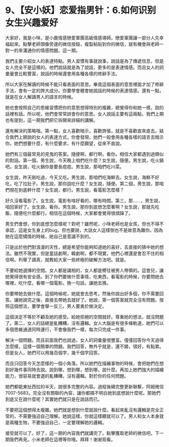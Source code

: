 # 9、【安小妖】恋爱指男针：6.如何识别女生兴趣爱好

大家好，我是小咪，是小鹿情感戀愛軍團高級情感導師。戀愛軍團讓一部分人先幸福起來。點擊老師頭像旁邊的微信按鈕，複製粘貼到你的微信，就有機會與老師一對一的來溝通你的情感問題。這一期。

我們主要介紹女人的表達特點。男人習慣有事就說事，說話是為了傳遞信息，但是女人完全不是這樣的。他們說話就是為了說話，更多的是表達情感。而且女人的詞彙量會比較豐富，說話的時候還會用各種各樣的修辭手法。

所以大家在解讀的時候不能只看表面的意思。畢竟這個表面的意思裡面才加了修辭手法，會有一定的誇大成分。你要學會體會她說話的時候的表達情感。還有一點，就是在女人解讀男人的語言的時候。

她也會按照自己的思維習慣把你的意思想得特別的複雜，總覺得你和她一樣，說的話裡有話。所以呢，他們會常常誤會你的意思。女人說話主要有這兩點，我們上期也有提到，這一期我們把它拆開來詳細的講解。

還有解決的策略哦。第一點，女人喜歡暗示，喜歡誇張，就是不喜歡直來直去。結合我們上期說的女人的表達方式，你會發現，她們一般會用各種各樣的語言去暗示你。她們想要什麼，有什麼要求，有什麼願望，從來不直說。

她們有三個最常見的見鬼的答案。隨便啊，都行啊，看你。相信大家都遇到過類似的對話。第一個，男生說，今天晚上咱們吃什麼？女生說，隨便。男生說，吃火鍋吧。女生說，吃火鍋你是要長痘痘。男生說，那咱們吃川菜。

女生說，昨天剛吃過，今天又吃。男生說，那咱們吃海鮮去。女生說，海鮮不好吃，吃了拉肚子。男生說，那你說吃什麼？女生說，隨便。第二個，男生說，那咱們現在到底幹什麼？女生說，都行。男生說，看電影怎麼樣？

好久沒看電影了。女生說，電影有啥好看的，哪有時間。第三，那……，男生說，咱回家好了。女生說，看你。男生說，那你到底想怎麼著啊？女生說，那就先吃飯，隨便吃什麼都行。相信在這個時候，大家都會覺得很煩躁了。

男生們會想，你到底想怎麼樣呢？對吧？雖然呢，小咪老師也是女孩，但也不得不承認，這是女生身上的bug。但也要說，大話女人這樣倒也不是故意為難你。因為她在這麼矯情的時候，她自己是意識不到的。

只是出於他們對浪漫的天性，總是希望你能夠知道她的喜好，去直接的猜中她的想法。雖然不現實，但是童話劇啊，韓劇啊，都不現實。他們心裡還是會忍不住的相信啊。列舉了讀真，就教給大家一些終極的破解方法吧。就是。

不要給她選擇的空間。女人都是識相的，女人都是嚮往被男人帶領的。這會兒，讓她覺得很有安全感。到了你們要做什麼事情，吃東西，看電影的時候，你要問她去哪裡，吃什麼，看哪一個電影。換一句話，讓她去猜。

你要帶她去做什麼。這個時候呢，她就會去思考。然後你說出好多個，你不需要回答。讓她說完之後，直接去帶她去就好了。她說，第一個答案就完全沒有問題。按照這個想法，要學會舉一反三。男人要勇於做決定。

這個決定不等於不顧及她的感受。給她拒絕的空間就好。尊重她的想法，就沒問題了。第二，女人的話總是亂糟糟，沒有邏輯。女人大腦是有很多條軌道，她們可以多個思維通道同時運行，不會像我們一樣，每次只完成一件事。

解決一個問題。而且前面我們也說過，女人的詞彙量很豐富。僅僅回答你今天過得怎麼樣，這樣一個簡單的問題。我們回答，無外乎就是，還不錯，很好，有點累。但是女人，她們可以用幾百個字，幾千個字回答。

而且只回答今天怎麼樣的一個小角落。所以她們在描繪事物的時候，會把她們在想到好幾件事同時去說。說到哪，想到哪，想到哪，說什麼。再加上她們強大的描繪能力，很容易就會選的亂糟糟，沒有邏輯。對於你的任何問題。

她們都能東扯西拉的半天，說很多完整的內容。過程後續完整更新聯繫，阿姆微信7007-5683。完全沒有關聯的內容，讓你都搞不明白她到底想說什麼呢。那她們到底又在說什麼呢？其實她們就只是在說話而已。

不要把這個想得太複雜。她們就是想到什麼就說什麼。看起來亂沒有邏輯是完全正常的，不需要強迫自己理解。她說這樣，你就這樣聽就可以了。男人和女人本身就是兩種生物，不要強迫自己，一定要理解她的邏輯。

接受就可以了。好了，這一期的內容我們就講完了。點擊獲取老師的微信吧。下一期我們再見。小米老師在這裡等你哦。拜拜！谢谢观看。

